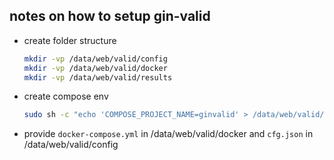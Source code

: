 ## notes on how to setup gin-valid

- create folder structure

    ```bash
    mkdir -vp /data/web/valid/config
    mkdir -vp /data/web/valid/docker
    mkdir -vp /data/web/valid/results
    ```

- create compose env

    ```bash
    sudo sh -c "echo 'COMPOSE_PROJECT_NAME=ginvalid' > /data/web/valid/config/.env"
    ```

- provide `docker-compose.yml` in /data/web/valid/docker and `cfg.json` in /data/web/valid/config
